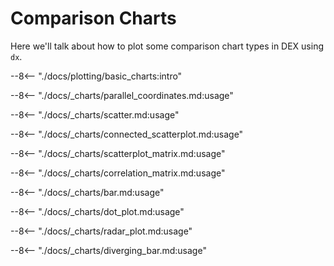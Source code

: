 # Comparison Charts

Here we'll talk about how to plot some comparison chart types in DEX using `dx`.

--8<-- "./docs/plotting/basic_charts:intro"

--8<-- "./docs/_charts/parallel_coordinates.md:usage"

--8<-- "./docs/_charts/scatter.md:usage"

--8<-- "./docs/_charts/connected_scatterplot.md:usage"

--8<-- "./docs/_charts/scatterplot_matrix.md:usage"

--8<-- "./docs/_charts/correlation_matrix.md:usage"

--8<-- "./docs/_charts/bar.md:usage"

--8<-- "./docs/_charts/dot_plot.md:usage"

--8<-- "./docs/_charts/radar_plot.md:usage"

--8<-- "./docs/_charts/diverging_bar.md:usage"

